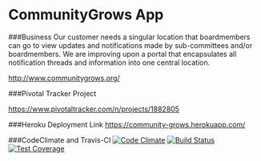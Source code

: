 

# CommunityGrows App

###Business
Our customer needs a singular location that boardmembers can go to view updates and notifications made by sub-committees and/or boardmembers. We are improving upon a portal that encapsulates all notification threads and information into one central location. 

http://www.communitygrows.org/

###Pivotal Tracker Project

https://www.pivotaltracker.com/n/projects/1882805

###Heroku Deployment Link
https://community-grows.herokuapp.com/

###CodeClimate and Travis-CI
[![Code Climate](https://codeclimate.com/github/CommunityGrows/communitygrows/badges/gpa.svg)](https://codeclimate.com/github/CommunityGrows/communitygrows)
[![Build Status](https://travis-ci.org/CommunityGrows/communitygrows.svg?branch=master)](https://travis-ci.org/CommunityGrows/communitygrows)
[![Test Coverage](https://codeclimate.com/github/CommunityGrows/communitygrows/badges/coverage.svg)](https://codeclimate.com/github/CommunityGrows/communitygrows/coverage)
